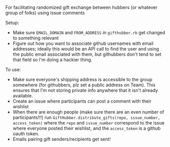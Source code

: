 For facilitating randomized gift exchange between hubbers (or whatever group of folks) using issue comments

Setup:
- Make sure `EMAIL_DOMAIN` and `FROM_ADDRESS` in `gifthubber.rb` get changed to something relevant
- Figure out how you want to associate github usernames with email addresses; ideally this would be an API call to find the user and using the public email associated with them, but githubbers don't tend to set that field so I'm doing a hackier thing.

To use:
- Make sure everyone's shipping address is accessible to the group somewhere (for githubbers, plz set a public address on Team). This ensures that I'm not storing private info anywhere that it isn't already available.
- Create an issue where participants can post a comment with their wishlist
- When there are enough people (make sure there are an even number of participants!!!) run `GiftHubber.distribute_gifts(repo, issue_number, access_token)` where the `repo` and `issue_number` correspond to the issue where everyone posted their wishlist, and the `access_token` is a github oauth token.
- Emails pairing gift senders/recipients get sent!
